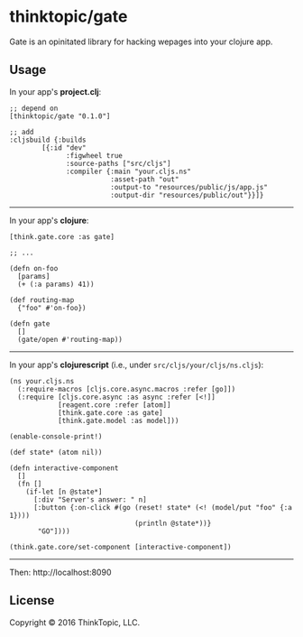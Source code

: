# thinktopic/gate

Gate is an opinitated library for hacking wepages into your clojure app.

## Usage

In your app's **project.clj**:

```
;; depend on
[thinktopic/gate "0.1.0"]

;; add
:cljsbuild {:builds
	    [{:id "dev"
              :figwheel true
              :source-paths ["src/cljs"]
              :compiler {:main "your.cljs.ns"
                         :asset-path "out"
                         :output-to "resources/public/js/app.js"
                         :output-dir "resources/public/out"}}]}

```

---

In your app's **clojure**:

```
[think.gate.core :as gate]

;; ...

(defn on-foo
  [params]
  (+ (:a params) 41))

(def routing-map
  {"foo" #'on-foo})

(defn gate
  []
  (gate/open #'routing-map))

```

---

In your app's **clojurescript** (i.e., under `src/cljs/your/cljs/ns.cljs`):

```
(ns your.cljs.ns
  (:require-macros [cljs.core.async.macros :refer [go]])
  (:require [cljs.core.async :as async :refer [<!]]
            [reagent.core :refer [atom]]
            [think.gate.core :as gate]
            [think.gate.model :as model]))

(enable-console-print!)

(def state* (atom nil))

(defn interactive-component
  []
  (fn []
    (if-let [n @state*]
      [:div "Server's answer: " n]
      [:button {:on-click #(go (reset! state* (<! (model/put "foo" {:a 1})))
                               (println @state*))}
       "GO"])))

(think.gate.core/set-component [interactive-component])
```

---

Then: http://localhost:8090

## License

Copyright © 2016 ThinkTopic, LLC.
